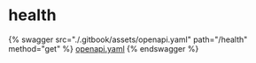 # health






{% swagger src="./.gitbook/assets/openapi.yaml" path="/health" method="get" %}
[openapi.yaml](<./.gitbook/assets/openapi.yaml>)
{% endswagger %}